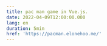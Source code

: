 ```yaml
---
title: pac man game in Vue.js.
date: 2022-04-09T12:00:00.000
lang: en
duration: 5min
href: 'https://pacman.elonehoo.me/'
---
```


<Title />

